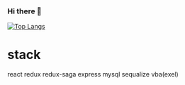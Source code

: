 ### Hi there 👋
[![Top Langs](https://github-readme-stats.vercel.app/api/top-langs/?username=foxbox-r)](https://github.com/anuraghazra/github-readme-stats)

<!--
**foxbox-r/foxbox-r** is a ✨ _special_ ✨ repository because its `README.md` (this file) appears on your GitHub profile.

Here are some ideas to get you started:

- 🔭 I’m currently working on ...
- 🌱 I’m currently learning ...
- 👯 I’m looking to collaborate on ...
- 🤔 I’m looking for help with ...
- 💬 Ask me about ...
- 📫 How to reach me: ...
- 😄 Pronouns: ...
- ⚡ Fun fact: ...
-->

# stack
  react
  redux
  redux-saga
  express
  mysql
  sequalize
  vba(exel)
  
